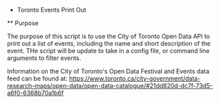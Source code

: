 * Toronto Events Print Out

** Purpose

The purpose of this script is to use the City of Toronto Open Data API to print out a list of events, including the name and short description of the event. THe script will be update to take in a config file, or command line arguments to filter events.

Information on the City of Toronto's Open Data Festival and Events data feed can be found at: https://www.toronto.ca/city-government/data-research-maps/open-data/open-data-catalogue/#21dd820d-dc7f-73d5-a6f0-6368b70a1b6f
